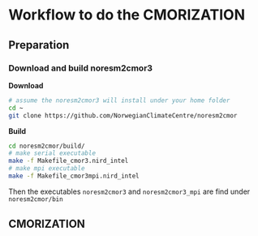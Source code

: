 # Workflow to do the CMORIZATION

## Preparation

### Download and build noresm2cmor3

**Download**
```bash
# assume the noresm2cmor3 will install under your home folder
cd ~
git clone https://github.com/NorwegianClimateCentre/noresm2cmor
```

**Build**
```bash
cd noresm2cmor/build/
# make serial executable
make -f Makefile_cmor3.nird_intel
# make mpi executable
make -f Makefile_cmor3mpi.nird_intel
```

Then the executables `noresm2cmor3` and `noresm2cmor3_mpi` are find under `noresm2cmor/bin`

## CMORIZATION
